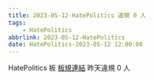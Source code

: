 ```yaml
---
title: 2023-05-12-HatePolitics 違規 0 人
tags:
    - HatePolitics
abbrlink: 2023-05-12-HatePolitics
date: HatePolitics-2023-05-12 12:00:00
---
```

HatePolitics 板 [板規連結](https://www.ptt.cc/bbs/HatePolitics/M.1617115262.A.D60.html)
昨天違規 0 人
